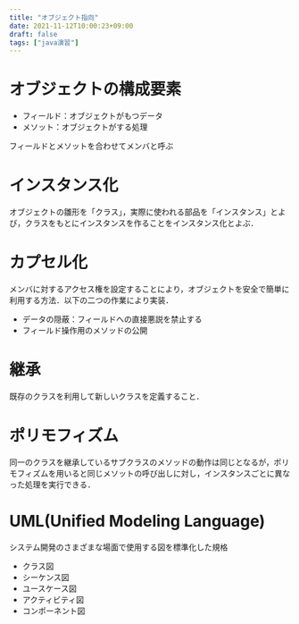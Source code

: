 ```yaml
---
title: "オブジェクト指向"
date: 2021-11-12T10:00:23+09:00
draft: false
tags: ["java演習"] 
---
```

<!--more-->
# オブジェクトの構成要素
- フィールド：オブジェクトがもつデータ
- メソット：オブジェクトがする処理  

フィールドとメソットを合わせてメンバと呼ぶ

# インスタンス化
オブジェクトの雛形を「クラス」，実際に使われる部品を「インスタンス」とよび，クラスをもとにインスタンスを作ることをインスタンス化とよぶ．

# カプセル化
メンバに対するアクセス権を設定することにより，オブジェクトを安全で簡単に利用する方法．以下の二つの作業により実装．
- データの隠蔽：フィールドへの直接悪説を禁止する
- フィールド操作用のメソッドの公開

# 継承
既存のクラスを利用して新しいクラスを定義すること．

# ポリモフィズム
同一のクラスを継承しているサブクラスのメソッドの動作は同じとなるが，ポリモフィズムを用いると同じメソットの呼び出しに対し，インスタンスごとに異なった処理を実行できる．

# UML(Unified Modeling Language)
システム開発のさまざまな場面で使用する図を標準化した規格
- クラス図
- シーケンス図
- ユースケース図
- アクティビティ図
- コンポーネント図